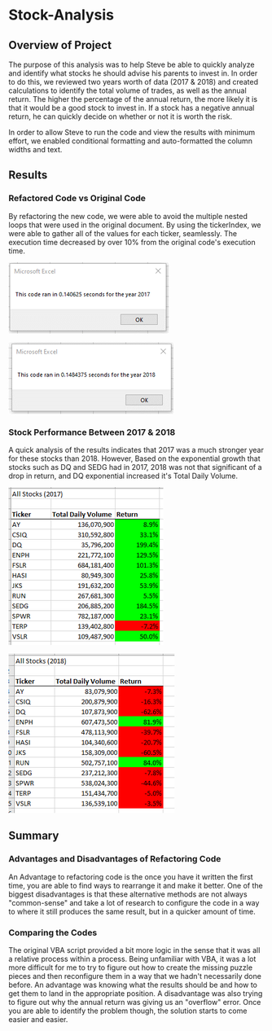 # Stock-Analysis

## Overview of Project

The purpose of this analysis was to help Steve be able to quickly analyze and identify what stocks he should advise his parents to invest in. In order to do this, we reviewed two years worth of data (2017 & 2018) and created calculations to identify the total volume of trades, as well as the annual return. The higher the percentage of the annual return, the more likely it is that it would be a good stock to invest in. If a stock has a negative annual return, he can quickly decide on whether or not it is worth the risk. 

In order to allow Steve to run the code and view the results with minimum effort, we enabled conditional formatting and auto-formatted the column widths and text. 

## Results

### Refactored Code vs Original Code
By refactoring the new code, we were able to avoid the multiple nested loops that were used in the original document. By using the tickerIndex, we were able to gather all of the values for each ticker, seamlessly. The execution time decreased by over 10% from the original code's execution time. 

![Challenge_2017_RunTime!](/Resources/VBA_Challenge_2017.png)

![Challenge_2018_RunTime!](/Resources/VBA_Challenge_2018.png)

### Stock Performance Between 2017 & 2018
A quick analysis of the results indicates that 2017 was a much stronger year for these stocks than 2018. However, Based on the exponential growth that stocks such as DQ and SEDG had in 2017, 2018 was not that significant of a drop in return, and DQ exponential increased it's Total Daily Volume.  

![2017_Results!](/Resources/2017_Results.png)

![2018_Results!](/Resources/2018_Results.png)

## Summary

### Advantages and Disadvantages of Refactoring Code 

An Advantage to refactoring code is the once you have it written the first time, you are able to find ways to rearrange it and make it better. One of the biggest disadvantages is that these alternative methods are not always "common-sense" and take a lot of research to configure the code in a way to where it still produces the same result, but in a quicker amount of time. 

### Comparing the Codes

The original VBA script provided a bit more logic in the sense that it was all a relative process within a process. Being unfamiliar with VBA, it was a lot more difficult for me to try to figure out how to create the missing puzzle pieces and then reconfigure them in a way that we hadn't necessarily done before. An advantage was knowing what the results should be and how to get them to land in the appropriate position. A disadvantage was also trying to figure out why the annual return was giving us an "overflow" error. Once you are able to identify the problem though, the solution starts to come easier and easier. 

